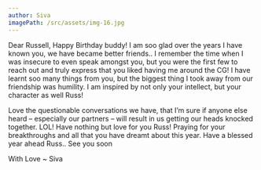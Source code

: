 ```yaml
---
author: Siva
imagePath: /src/assets/img-16.jpg
---
```


Dear Russell, Happy Birthday buddy! I am soo glad over the years I have known you, we have became better friends.. I remember the time when I was insecure to even speak amongst you, but you were the first few to reach out and truly express that you liked having me around the CG! I have learnt soo many things from you, but the biggest thing I took away from our friendship was humility. I am inspired by not only your intellect, but your character as well Russ!

Love the questionable conversations we have, that I’m sure if anyone else heard – especially our partners – will result in us getting our heads knocked together. LOL! Have nothing but love for you Russ! Praying for your breakthroughs and all that you have dreamt about this year. Have a blessed year ahead Russ.. See you soon

With Love ~ Siva
